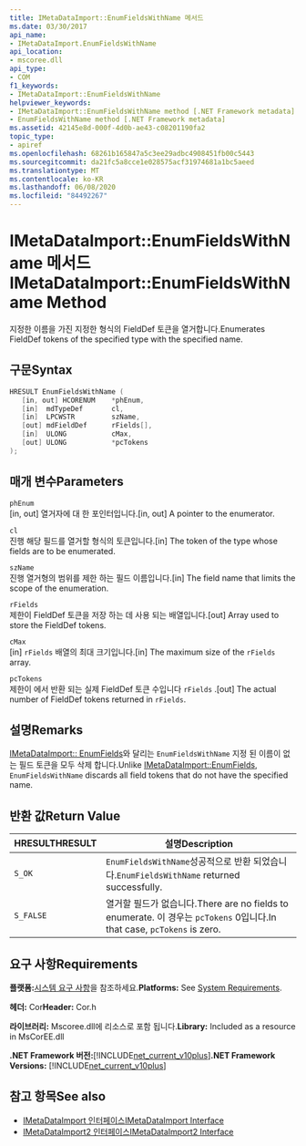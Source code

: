 ```yaml
---
title: IMetaDataImport::EnumFieldsWithName 메서드
ms.date: 03/30/2017
api_name:
- IMetaDataImport.EnumFieldsWithName
api_location:
- mscoree.dll
api_type:
- COM
f1_keywords:
- IMetaDataImport::EnumFieldsWithName
helpviewer_keywords:
- IMetaDataImport::EnumFieldsWithName method [.NET Framework metadata]
- EnumFieldsWithName method [.NET Framework metadata]
ms.assetid: 42145e8d-000f-4d0b-ae43-c08201190fa2
topic_type:
- apiref
ms.openlocfilehash: 68261b165847a5c3ee29adbc4908451fb00c5443
ms.sourcegitcommit: da21fc5a8cce1e028575acf31974681a1bc5aeed
ms.translationtype: MT
ms.contentlocale: ko-KR
ms.lasthandoff: 06/08/2020
ms.locfileid: "84492267"
---
```

# <a name="imetadataimportenumfieldswithname-method"></a><span data-ttu-id="6f9a8-102">IMetaDataImport::EnumFieldsWithName 메서드</span><span class="sxs-lookup"><span data-stu-id="6f9a8-102">IMetaDataImport::EnumFieldsWithName Method</span></span>
<span data-ttu-id="6f9a8-103">지정한 이름을 가진 지정한 형식의 FieldDef 토큰을 열거합니다.</span><span class="sxs-lookup"><span data-stu-id="6f9a8-103">Enumerates FieldDef tokens of the specified type with the specified name.</span></span>  
  
## <a name="syntax"></a><span data-ttu-id="6f9a8-104">구문</span><span class="sxs-lookup"><span data-stu-id="6f9a8-104">Syntax</span></span>  
  
```cpp  
HRESULT EnumFieldsWithName (  
   [in, out] HCORENUM    *phEnum,
   [in]  mdTypeDef       cl,
   [in]  LPCWSTR         szName,
   [out] mdFieldDef      rFields[],
   [in]  ULONG           cMax,
   [out] ULONG           *pcTokens
);  
```  
  
## <a name="parameters"></a><span data-ttu-id="6f9a8-105">매개 변수</span><span class="sxs-lookup"><span data-stu-id="6f9a8-105">Parameters</span></span>  
 `phEnum`  
 <span data-ttu-id="6f9a8-106">[in, out] 열거자에 대 한 포인터입니다.</span><span class="sxs-lookup"><span data-stu-id="6f9a8-106">[in, out] A pointer to the enumerator.</span></span>  
  
 `cl`  
 <span data-ttu-id="6f9a8-107">진행 해당 필드를 열거할 형식의 토큰입니다.</span><span class="sxs-lookup"><span data-stu-id="6f9a8-107">[in] The token of the type whose fields are to be enumerated.</span></span>  
  
 `szName`  
 <span data-ttu-id="6f9a8-108">진행 열거형의 범위를 제한 하는 필드 이름입니다.</span><span class="sxs-lookup"><span data-stu-id="6f9a8-108">[in] The field name that limits the scope of the enumeration.</span></span>  
  
 `rFields`  
 <span data-ttu-id="6f9a8-109">제한이 FieldDef 토큰을 저장 하는 데 사용 되는 배열입니다.</span><span class="sxs-lookup"><span data-stu-id="6f9a8-109">[out] Array used to store the FieldDef tokens.</span></span>  
  
 `cMax`  
 <span data-ttu-id="6f9a8-110">[in] `rFields` 배열의 최대 크기입니다.</span><span class="sxs-lookup"><span data-stu-id="6f9a8-110">[in] The maximum size of the `rFields` array.</span></span>  
  
 `pcTokens`  
 <span data-ttu-id="6f9a8-111">제한이 에서 반환 되는 실제 FieldDef 토큰 수입니다 `rFields` .</span><span class="sxs-lookup"><span data-stu-id="6f9a8-111">[out] The actual number of FieldDef tokens returned in `rFields`.</span></span>  
  
## <a name="remarks"></a><span data-ttu-id="6f9a8-112">설명</span><span class="sxs-lookup"><span data-stu-id="6f9a8-112">Remarks</span></span>  
 <span data-ttu-id="6f9a8-113">[IMetaDataImport:: EnumFields](imetadataimport-enumfields-method.md)와 달리는 `EnumFieldsWithName` 지정 된 이름이 없는 필드 토큰을 모두 삭제 합니다.</span><span class="sxs-lookup"><span data-stu-id="6f9a8-113">Unlike [IMetaDataImport::EnumFields](imetadataimport-enumfields-method.md), `EnumFieldsWithName` discards all field tokens that do not have the specified name.</span></span>  
  
## <a name="return-value"></a><span data-ttu-id="6f9a8-114">반환 값</span><span class="sxs-lookup"><span data-stu-id="6f9a8-114">Return Value</span></span>  
  
|<span data-ttu-id="6f9a8-115">HRESULT</span><span class="sxs-lookup"><span data-stu-id="6f9a8-115">HRESULT</span></span>|<span data-ttu-id="6f9a8-116">설명</span><span class="sxs-lookup"><span data-stu-id="6f9a8-116">Description</span></span>|  
|-------------|-----------------|  
|`S_OK`|<span data-ttu-id="6f9a8-117">`EnumFieldsWithName`성공적으로 반환 되었습니다.</span><span class="sxs-lookup"><span data-stu-id="6f9a8-117">`EnumFieldsWithName` returned successfully.</span></span>|  
|`S_FALSE`|<span data-ttu-id="6f9a8-118">열거할 필드가 없습니다.</span><span class="sxs-lookup"><span data-stu-id="6f9a8-118">There are no fields to enumerate.</span></span> <span data-ttu-id="6f9a8-119">이 경우는 `pcTokens` 0입니다.</span><span class="sxs-lookup"><span data-stu-id="6f9a8-119">In that case, `pcTokens` is zero.</span></span>|  
  
## <a name="requirements"></a><span data-ttu-id="6f9a8-120">요구 사항</span><span class="sxs-lookup"><span data-stu-id="6f9a8-120">Requirements</span></span>  
 <span data-ttu-id="6f9a8-121">**플랫폼:**[시스템 요구 사항](../../get-started/system-requirements.md)을 참조하세요.</span><span class="sxs-lookup"><span data-stu-id="6f9a8-121">**Platforms:** See [System Requirements](../../get-started/system-requirements.md).</span></span>  
  
 <span data-ttu-id="6f9a8-122">**헤더:** Cor</span><span class="sxs-lookup"><span data-stu-id="6f9a8-122">**Header:** Cor.h</span></span>  
  
 <span data-ttu-id="6f9a8-123">**라이브러리:** Mscoree.dll에 리소스로 포함 됩니다.</span><span class="sxs-lookup"><span data-stu-id="6f9a8-123">**Library:** Included as a resource in MsCorEE.dll</span></span>  
  
 <span data-ttu-id="6f9a8-124">**.NET Framework 버전:**[!INCLUDE[net_current_v10plus](../../../../includes/net-current-v10plus-md.md)]</span><span class="sxs-lookup"><span data-stu-id="6f9a8-124">**.NET Framework Versions:** [!INCLUDE[net_current_v10plus](../../../../includes/net-current-v10plus-md.md)]</span></span>  
  
## <a name="see-also"></a><span data-ttu-id="6f9a8-125">참고 항목</span><span class="sxs-lookup"><span data-stu-id="6f9a8-125">See also</span></span>

- [<span data-ttu-id="6f9a8-126">IMetaDataImport 인터페이스</span><span class="sxs-lookup"><span data-stu-id="6f9a8-126">IMetaDataImport Interface</span></span>](imetadataimport-interface.md)
- [<span data-ttu-id="6f9a8-127">IMetaDataImport2 인터페이스</span><span class="sxs-lookup"><span data-stu-id="6f9a8-127">IMetaDataImport2 Interface</span></span>](imetadataimport2-interface.md)
